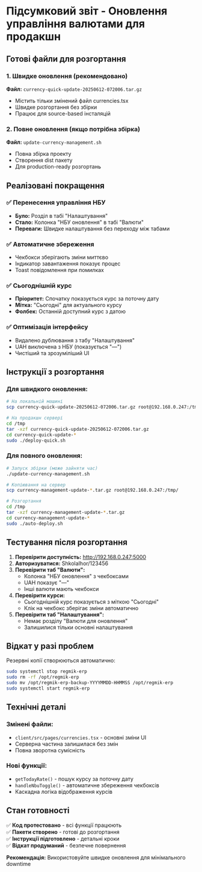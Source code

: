 # Підсумковий звіт - Оновлення управління валютами для продакшн

## Готові файли для розгортання

### 1. Швидке оновлення (рекомендовано)
**Файл:** `currency-quick-update-20250612-072006.tar.gz`
- Містить тільки змінений файл currencies.tsx
- Швидке розгортання без збірки
- Працює для source-based інсталяцій

### 2. Повне оновлення (якщо потрібна збірка)
**Файл:** `update-currency-management.sh`
- Повна збірка проекту
- Створення dist пакету
- Для production-ready розгортань

## Реалізовані покращення

### ✅ Перенесення управління НБУ
- **Було:** Розділ в табі "Налаштування"
- **Стало:** Колонка "НБУ оновлення" в табі "Валюти"
- **Переваги:** Швидке налаштування без переходу між табами

### ✅ Автоматичне збереження
- Чекбокси зберігають зміни миттєво
- Індикатор завантаження показує процес
- Toast повідомлення при помилках

### ✅ Сьогоднішній курс
- **Пріоритет:** Спочатку показується курс за поточну дату
- **Мітка:** "Сьогодні" для актуального курсу
- **Фолбек:** Останній доступний курс з датою

### ✅ Оптимізація інтерфейсу
- Видалено дублювання з табу "Налаштування"
- UAH виключена з НБУ (показується "—")
- Чистіший та зрозуміліший UI

## Інструкції з розгортання

### Для швидкого оновлення:
```bash
# На локальній машині
scp currency-quick-update-20250612-072006.tar.gz root@192.168.0.247:/tmp/

# На продакшн сервері
cd /tmp
tar -xzf currency-quick-update-20250612-072006.tar.gz
cd currency-quick-update-*
sudo ./deploy-quick.sh
```

### Для повного оновлення:
```bash
# Запуск збірки (може зайняти час)
./update-currency-management.sh

# Копіювання на сервер
scp currency-management-update-*.tar.gz root@192.168.0.247:/tmp/

# Розгортання
cd /tmp
tar -xzf currency-management-update-*.tar.gz
cd currency-management-update-*
sudo ./auto-deploy.sh
```

## Тестування після розгортання

1. **Перевірити доступність:** http://192.168.0.247:5000
2. **Авторизуватися:** ShkolaIhor/123456
3. **Перевірити таб "Валюти":**
   - Колонка "НБУ оновлення" з чекбоксами
   - UAH показує "—"
   - Інші валюти мають чекбокси
4. **Перевірити курси:**
   - Сьогоднішній курс показується з міткою "Сьогодні"
   - Клік на чекбокс зберігає зміни автоматично
5. **Перевірити таб "Налаштування":**
   - Немає розділу "Валюти для оновлення"
   - Залишилися тільки основні налаштування

## Відкат у разі проблем

Резервні копії створюються автоматично:
```bash
sudo systemctl stop regmik-erp
sudo rm -rf /opt/regmik-erp
sudo mv /opt/regmik-erp-backup-YYYYMMDD-HHMMSS /opt/regmik-erp
sudo systemctl start regmik-erp
```

## Технічні деталі

### Змінені файли:
- `client/src/pages/currencies.tsx` - основні зміни UI
- Серверна частина залишилася без змін
- Повна зворотна сумісність

### Нові функції:
- `getTodayRate()` - пошук курсу за поточну дату
- `handleNbuToggle()` - автоматичне збереження чекбоксів
- Каскадна логіка відображення курсів

## Стан готовності

✅ **Код протестовано** - всі функції працюють  
✅ **Пакети створено** - готові до розгортання  
✅ **Інструкції підготовлено** - детальні кроки  
✅ **Відкат продуманий** - безпечне повернення  

**Рекомендація:** Використовуйте швидке оновлення для мінімального downtime